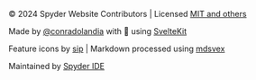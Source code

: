 © 2024 Spyder Website Contributors | Licensed [MIT and others](https://github.com/spyder-ide/website-spyder/blob/master/NOTICE.txt)

Made by [@conradolandia](https://github.com/conradolandia/) with 🖤 using [SvelteKit](https://kit.svelte.dev/)

Feature icons by [sip](https://github.com/leshak/svelte-icons-pack) | Markdown processed using [mdsvex](https://mdsvex.pngwn.io/)

Maintained by [Spyder IDE](https://www.spyder-ide.org/)
